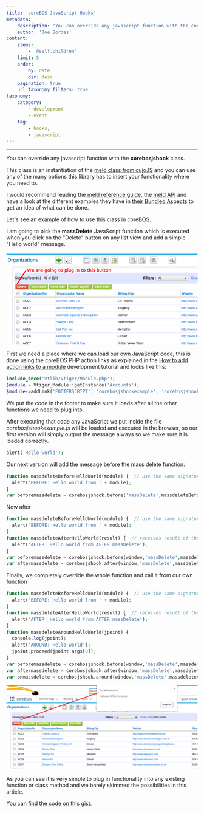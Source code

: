 ```yaml
---
title: 'coreBOS JavaScript Hooks'
metadata:
    description: 'You can override any javascript function with the corebosjshook class.'
    author: 'Joe Bordes'
content:
    items:
        - '@self.children'
    limit: 5
    order:
        by: date
        dir: desc
    pagination: true
    url_taxonomy_filters: true
taxonomy:
    category:
        - development
        - event
    tag:
        - hooks,
        - javascript
---
```

---
You can override any javascript function with the **corebosjshook** class.

This class is an instantiation of the [meld class from cujoJS](https://github.com/cujojs/meld) and you can use any of the many options this library has to insert your functionality where you need to. 

I would recommend reading the [meld reference guide,](https://github.com/cujojs/meld/blob/master/docs/reference.md) the [meld API](https://github.com/cujojs/meld/blob/master/docs/api.md) and have a look at the different examples they have in [their Bundled Aspects](https://github.com/cujojs/meld/blob/master/docs/aspects.md) to get an idea of what can be done. 

Let's see an example of how to use this class in coreBOS.

I am going to pick the **massDelete** JavaScript function which is executed when you click on the "Delete" button on any list view and add a simple "Hello world" message.

![](massdelete.png?width=100%)

First we need a place where we can load our own JavaScript code, this is done using the coreBOS PHP action links as explained in the [How to add action links to a module](http://localhost/coreBOSDocumentation/developer-guide/architecture-concepts/add_actions) development tutorial and looks like this:

```php 
include_once('vtlib/Vtiger/Module.php');
$module = Vtiger_Module::getInstance('Accounts');
$module->addLink('FOOTERSCRIPT', 'corebosjshookexample', 'corebosjshookexample.js', '', 1, null, TRUE);
```

<div class="notices blue">
We put the code in the footer to make sure it loads after all the other functions we need to plug into.
</div>

After executing that code any JavaScript we put inside the file *corebosjshookexample.js* will be loaded and executed in the browser, so our first version will simply output the message always so we make sure it is loaded correctly.

```php
alert('Hello world');
```

Our next version will add the message before the mass delete function:

```php 
function massdeleteBeforeHelloWorld(module) {  // use the same signature as the function we override
  alert('BEFORE: Hello world from ' + module);
}
var beforemassdelete = corebosjshook.before('massDelete',massdeleteBeforeHelloWorld);
```
Now after

```php
function massdeleteBeforeHelloWorld(module) {  // use the same signature as the function we override
  alert('BEFORE: Hello world from ' + module);
}
function massdeleteAfterHelloWorld(result) {  // receives result of the massdelete function
  alert('AFTER: Hello world from AFTER massDelete');
}
var beforemassdelete = corebosjshook.before(window,'massDelete',massdeleteBeforeHelloWorld);
var aftermassdelete = corebosjshook.after(window,'massDelete',massdeleteAfterHelloWorld);
```
Finally, we completely override the whole function and call it from our own function

```php 
function massdeleteBeforeHelloWorld(module) {  // use the same signature as the function we override
  alert('BEFORE: Hello world from ' + module);
}
function massdeleteAfterHelloWorld(result) {  // receives result of the massdelete function
  alert('AFTER: Hello world from AFTER massDelete');
}
function massdeleteAroundHelloWorld(jpoint) {
  console.log(jpoint);
  alert('AROUND: Hello world');
  jpoint.proceed(jpoint.args[0]);
}
var beforemassdelete = corebosjshook.before(window,'massDelete',massdeleteBeforeHelloWorld);
var aftermassdelete = corebosjshook.after(window,'massDelete',massdeleteAfterHelloWorld);
var onmassdelete = corebosjshook.around(window,'massDelete',massdeleteAroundHelloWorld);
```
![](massdeletebefore.png?width=100%)

As you can see it is very simple to plug in functionality into any existing function or class method and we barely skimmed the possibilities in this article.

You can [find the code on this gist.](https://gist.github.com/joebordes/bb2e74f5dcedfa247451e378730438bc) 













